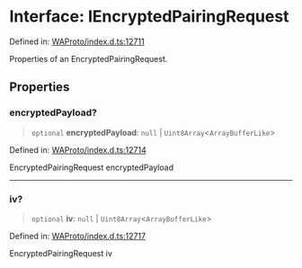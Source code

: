 # Interface: IEncryptedPairingRequest

Defined in: [WAProto/index.d.ts:12711](https://github.com/Fokusdotid/Baileys/blob/c0c23ce3104b65dfcc64246c9ee8a49ef38993b5/WAProto/index.d.ts#L12711)

Properties of an EncryptedPairingRequest.

## Properties

### encryptedPayload?

> `optional` **encryptedPayload**: `null` \| `Uint8Array`\<`ArrayBufferLike`\>

Defined in: [WAProto/index.d.ts:12714](https://github.com/Fokusdotid/Baileys/blob/c0c23ce3104b65dfcc64246c9ee8a49ef38993b5/WAProto/index.d.ts#L12714)

EncryptedPairingRequest encryptedPayload

***

### iv?

> `optional` **iv**: `null` \| `Uint8Array`\<`ArrayBufferLike`\>

Defined in: [WAProto/index.d.ts:12717](https://github.com/Fokusdotid/Baileys/blob/c0c23ce3104b65dfcc64246c9ee8a49ef38993b5/WAProto/index.d.ts#L12717)

EncryptedPairingRequest iv
